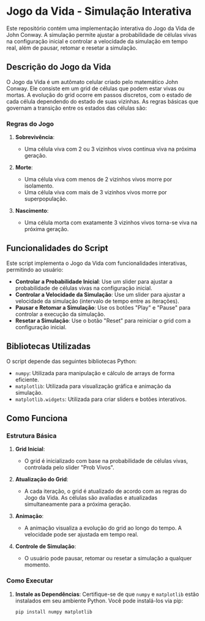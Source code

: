 # Jogo da Vida - Simulação Interativa

Este repositório contém uma implementação interativa do Jogo da Vida de John Conway. A simulação permite ajustar a probabilidade de células vivas na configuração inicial e controlar a velocidade da simulação em tempo real, além de pausar, retomar e resetar a simulação.

## Descrição do Jogo da Vida

O Jogo da Vida é um autômato celular criado pelo matemático John Conway. Ele consiste em um grid de células que podem estar vivas ou mortas. A evolução do grid ocorre em passos discretos, com o estado de cada célula dependendo do estado de suas vizinhas. As regras básicas que governam a transição entre os estados das células são:

### Regras do Jogo

1. **Sobrevivência**:
   - Uma célula viva com 2 ou 3 vizinhos vivos continua viva na próxima geração.

2. **Morte**:
   - Uma célula viva com menos de 2 vizinhos vivos morre por isolamento.
   - Uma célula viva com mais de 3 vizinhos vivos morre por superpopulação.

3. **Nascimento**:
   - Uma célula morta com exatamente 3 vizinhos vivos torna-se viva na próxima geração.

## Funcionalidades do Script

Este script implementa o Jogo da Vida com funcionalidades interativas, permitindo ao usuário:

- **Controlar a Probabilidade Inicial**: Use um slider para ajustar a probabilidade de células vivas na configuração inicial.
- **Controlar a Velocidade da Simulação**: Use um slider para ajustar a velocidade da simulação (intervalo de tempo entre as iterações).
- **Pausar e Retomar a Simulação**: Use os botões "Play" e "Pause" para controlar a execução da simulação.
- **Resetar a Simulação**: Use o botão "Reset" para reiniciar o grid com a configuração inicial.

## Bibliotecas Utilizadas

O script depende das seguintes bibliotecas Python:

- `numpy`: Utilizada para manipulação e cálculo de arrays de forma eficiente.
- `matplotlib`: Utilizada para visualização gráfica e animação da simulação.
- `matplotlib.widgets`: Utilizada para criar sliders e botões interativos.

## Como Funciona

### Estrutura Básica

1. **Grid Inicial**:
   - O grid é inicializado com base na probabilidade de células vivas, controlada pelo slider "Prob Vivos".

2. **Atualização do Grid**:
   - A cada iteração, o grid é atualizado de acordo com as regras do Jogo da Vida. As células são avaliadas e atualizadas simultaneamente para a próxima geração.

3. **Animação**:
   - A animação visualiza a evolução do grid ao longo do tempo. A velocidade pode ser ajustada em tempo real.

4. **Controle de Simulação**:
   - O usuário pode pausar, retomar ou resetar a simulação a qualquer momento.

### Como Executar

1. **Instale as Dependências**:
   Certifique-se de que `numpy` e `matplotlib` estão instalados em seu ambiente Python. Você pode instalá-los via pip:

   ```bash
   pip install numpy matplotlib
